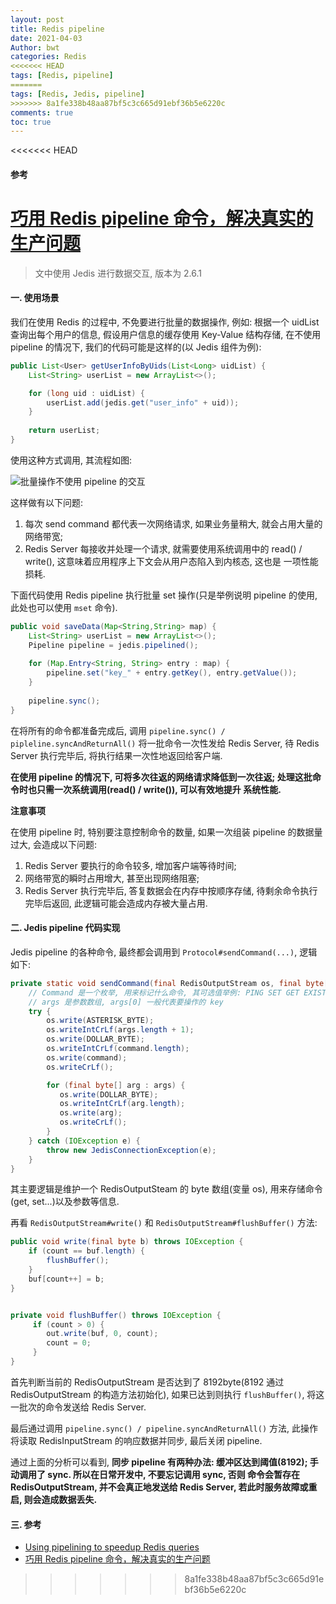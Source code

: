 ```yaml
---
layout: post
title: Redis pipeline
date: 2021-04-03
Author: bwt
categories: Redis
<<<<<<< HEAD
tags: [Redis, pipeline]
=======
tags: [Redis, Jedis, pipeline]
>>>>>>> 8a1fe338b48aa87bf5c3c665d91ebf36b5e6220c
comments: true
toc: true
---
```


<<<<<<< HEAD



#### 参考

[巧用 Redis pipeline 命令，解决真实的生产问题](https://mp.weixin.qq.com/s/54n1Q3_Zvyxr9Sj2Fqzhew)
=======
> 文中使用 Jedis 进行数据交互, 版本为 2.6.1

#### 一. 使用场景

我们在使用 Redis 的过程中, 不免要进行批量的数据操作, 例如: 根据一个 uidList 查询出每个用户的信息, 假设用户信息的缓存使用 Key-Value 
结构存储, 在不使用 pipeline 的情况下, 我们的代码可能是这样的(以 Jedis 组件为例):

```java
public List<User> getUserInfoByUids(List<Long> uidList) {
    List<String> userList = new ArrayList<>();

    for (long uid : uidList) {
        userList.add(jedis.get("user_info" + uid));
    }
    
    return userList;
}
```

使用这种方式调用, 其流程如图:

![批量操作不使用 pipeline 的交互](https://zonheng.net/redis_command_one_by_one.png)

这样做有以下问题:

1. 每次 send command 都代表一次网络请求, 如果业务量稍大, 就会占用大量的网络带宽;
2. Redis Server 每接收并处理一个请求, 就需要使用系统调用中的 read() / write(), 这意味着应用程序上下文会从用户态陷入到内核态, 这也是
   一项性能损耗.

下面代码使用 Redis pipeline 执行批量 set 操作(只是举例说明 pipeline 的使用, 此处也可以使用 `mset` 命令). 

```java
public void saveData(Map<String,String> map) {
    List<String> userList = new ArrayList<>();
    Pipeline pipeline = jedis.pipelined();
    
    for (Map.Entry<String, String> entry : map) {
        pipeline.set("key_" + entry.getKey(), entry.getValue());
    }
    
    pipeline.sync();
}
```

在将所有的命令都准备完成后, 调用 `pipeline.sync() / pipleline.syncAndReturnAll()` 将一批命令一次性发给 Redis Server, 待 Redis 
Server 执行完毕后, 将执行结果一次性地返回给客户端.

**在使用 pipeline 的情况下, 可将多次往返的网络请求降低到一次往返; 处理这批命令时也只需一次系统调用(read() / write()), 可以有效地提升
系统性能.**

**注意事项**

在使用 pipeline 时, 特别要注意控制命令的数量, 如果一次组装 pipeline 的数据量过大, 会造成以下问题:

1. Redis Server 要执行的命令较多, 增加客户端等待时间; 
2. 网络带宽的瞬时占用增大, 甚至出现网络阻塞;
3. Redis Server 执行完毕后, 答复数据会在内存中按顺序存储, 待剩余命令执行完毕后返回, 此逻辑可能会造成内存被大量占用.

#### 二. Jedis pipeline 代码实现

Jedis pipeline 的各种命令, 最终都会调用到 `Protocol#sendCommand(...)`, 逻辑如下:

```java
private static void sendCommand(final RedisOutputStream os, final byte[] command, final byte[]... args) {
    // Command 是一个枚举, 用来标记什么命令, 其可选值举例: PING SET GET EXISTS...
    // args 是参数数组, args[0] 一般代表要操作的 key
	try {
	    os.write(ASTERISK_BYTE);
	    os.writeIntCrLf(args.length + 1);
	    os.write(DOLLAR_BYTE);
	    os.writeIntCrLf(command.length);
	    os.write(command);
	    os.writeCrLf();

	    for (final byte[] arg : args) {
           os.write(DOLLAR_BYTE);
           os.writeIntCrLf(arg.length);
           os.write(arg);
           os.writeCrLf();
	    }
	} catch (IOException e) {
	    throw new JedisConnectionException(e);
	}
}
```

其主要逻辑是维护一个 RedisOutputSteam 的 byte 数组(变量 os), 用来存储命令(get, set...)以及参数等信息.

再看 `RedisOutputStream#write()` 和 `RedisOutputStream#flushBuffer()` 方法:

```java
public void write(final byte b) throws IOException {
	if (count == buf.length) {
	    flushBuffer();
	}
	buf[count++] = b;
}


private void flushBuffer() throws IOException {
     if (count > 0) {
        out.write(buf, 0, count);
        count = 0;
     }
}
```

首先判断当前的 RedisOutputStream 是否达到了 8192byte(8192 通过 RedisOutputStream 的构造方法初始化), 如果已达到则执行
`flushBuffer()`, 将这一批次的命令发送给 Redis Server.

最后通过调用 `pipeline.sync() / pipeline.syncAndReturnAll()` 方法, 此操作将读取 RedisInputStream 的响应数据并同步, 最后关闭
pipeline.

通过上面的分析可以看到, **同步 pipeline 有两种办法: 缓冲区达到阈值(8192); 手动调用了 sync. 所以在日常开发中, 不要忘记调用 sync, 否则
命令会暂存在 RedisOutputStream, 并不会真正地发送给 Redis Server, 若此时服务故障或重启, 则会造成数据丢失.**

#### 三. 参考

* [Using pipelining to speedup Redis queries](https://redis.io/topics/pipelining)
* [巧用 Redis pipeline 命令，解决真实的生产问题](https://mp.weixin.qq.com/s/54n1Q3_Zvyxr9Sj2Fqzhew)
>>>>>>> 8a1fe338b48aa87bf5c3c665d91ebf36b5e6220c

